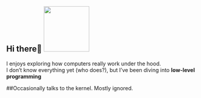 ## Hi there👋 <img src="https://media.tenor.com/nW_yTOndgdcAAAAm/heart-cat.webp" width="120" height ="120">

I enjoys exploring how computers really work under the hood.  
I don’t know everything yet (who does?), but I’ve been diving into **low-level programming**               

##Occasionally talks to the kernel. Mostly ignored.
